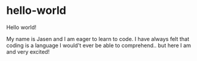 # hello-world

Hello world!

My name is Jasen and I am eager to learn to code. I have always felt that coding is a language I would't ever be able to comprehend.. but here I am and very excited!
